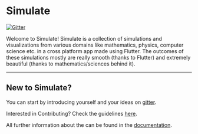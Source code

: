 # Simulate 
[![Gitter](https://badges.gitter.im/codEd-org/simulate.svg)](https://gitter.im/codEd-org/simulate?utm_source=badge&utm_medium=badge&utm_campaign=pr-badge)

Welcome to Simulate! Simulate is a collection of simulations and visualizations from various domains like mathematics, physics, computer science etc. in a cross platform app made using Flutter. The outcomes of these simulations mostly are really smooth (thanks to Flutter) and extremely beautiful (thanks to mathematics/sciences behind it).

---

## New to Simulate?

You can start by introducing yourself and your ideas on [gitter](https://gitter.im/codEd-org/simulate).

Interested in Contributing? Check the guidelines [here](contributing/).
   
All further information about the can be found in the [documentation](doc/).
